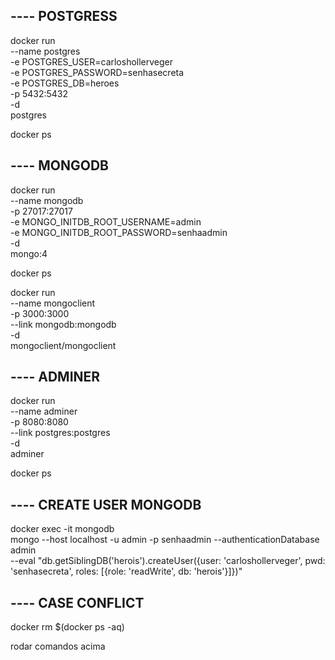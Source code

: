 ## ---- POSTGRESS
docker run \
  --name postgres \
  -e POSTGRES_USER=carloshollerveger \
  -e POSTGRES_PASSWORD=senhasecreta \
  -e POSTGRES_DB=heroes \
  -p 5432:5432 \
  -d \
  postgres

docker ps

## ---- MONGODB
docker run \
  --name mongodb \
  -p 27017:27017 \
  -e MONGO_INITDB_ROOT_USERNAME=admin \
  -e MONGO_INITDB_ROOT_PASSWORD=senhaadmin \
  -d \
  mongo:4

docker ps

docker run \
  --name mongoclient \
  -p 3000:3000 \
  --link mongodb:mongodb \
  -d \
  mongoclient/mongoclient

## ---- ADMINER
docker run \
  --name adminer \
  -p 8080:8080 \
  --link postgres:postgres \
  -d \
  adminer

docker ps

## ---- CREATE USER MONGODB
docker exec -it mongodb \
  mongo --host localhost -u admin -p senhaadmin --authenticationDatabase admin \
  --eval "db.getSiblingDB('herois').createUser({user: 'carloshollerveger', pwd: 'senhasecreta', roles: [{role: 'readWrite', db: 'herois'}]})"

## ---- CASE CONFLICT
  docker rm $(docker ps -aq)

  rodar comandos acima